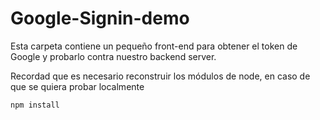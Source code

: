 # Google-Signin-demo

Esta carpeta contiene un pequeño front-end para obtener el token de Google y probarlo contra nuestro backend server.

Recordad que es necesario reconstruir los módulos de node, en caso de que se quiera probar localmente

````
npm install
````